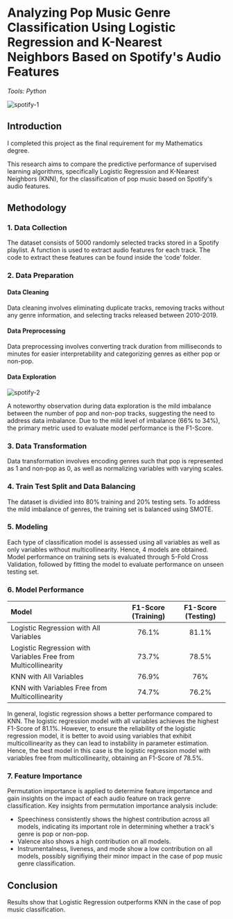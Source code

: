 # Analyzing Pop Music Genre Classification Using Logistic Regression and K-Nearest Neighbors Based on Spotify's Audio Features

*Tools: Python*

![spotify-1](https://github.com/katlynkenisha/Spotify/assets/109913754/d6361a54-4e58-4085-af62-e0c42caa8151)

## Introduction
I completed this project as the final requirement for my Mathematics degree.

This research aims to compare the predictive performance of supervised learning algorithms, specifically Logistic Regression and K-Nearest Neighbors (KNN), for the classification of pop music based on Spotify's audio features.

## Methodology
### 1. Data Collection
The dataset consists of 5000 randomly selected tracks stored in a Spotify playlist. A function is used to extract audio features for each track. The code to extract these features can be found inside the ‘code’ folder.

### 2. Data Preparation
#### Data Cleaning
Data cleaning involves eliminating duplicate tracks, removing tracks without any genre information, and selecting tracks released between 2010-2019.

#### Data Preprocessing
Data preprocessing involves converting track duration from milliseconds to minutes for easier interpretability and categorizing genres as either pop or non-pop.

#### Data Exploration
![spotify-2](https://github.com/katlynkenisha/Spotify/assets/109913754/3ccd2243-09d9-47af-9c98-1d947f194d10)

A noteworthy observation during data exploration is the mild imbalance between the number of pop and non-pop tracks, suggesting the need to address data imbalance. Due to the mild level of imbalance (66% to 34%), the primary metric used to evaluate model performance is the F1-Score.

### 3. Data Transformation
Data transformation involves encoding genres such that pop is represented as 1 and non-pop as 0, as well as normalizing variables with varying scales.

### 4. Train Test Split and Data Balancing
The dataset is dividied into 80% training and 20% testing sets. To address the mild imbalance of genres, the training set is balanced using SMOTE.

### 5. Modeling
Each type of classification model is assessed using all variables as well as only variables without multicollinearity. Hence, 4 models are obtained. Model performance on training sets is evaluated through 5-Fold Cross Validation, followed by fitting the model to evaluate performance on unseen testing set.

### 6. Model Performance
| Model | F1-Score (Training) | F1-Score (Testing) |
| :--- | :---: | :---: |
| Logistic Regression with All Variables | 76.1% | 81.1% |
| Logistic Regression with Variables Free from Multicollinearity | 73.7% | 78.5% |
| KNN with All Variables | 76.9% | 76% |
| KNN with Variables Free from Multicollinearity | 74.7% | 76.2% |

In general, logistic regression shows a better performance compared to KNN. The logistic regression model with all variables achieves the highest F1-Score of 81.1%. However, to ensure the reliability of the logistic regression model, it is better to avoid using variables that exhibit multicollinearity as they can lead to instability in parameter estimation. Hence, the best model in this case is the logistic regression model with variables free from multicollinearity, obtaining an F1-Score of 78.5%.

### 7. Feature Importance
Permutation importance is applied to determine feature importance and gain insights on the impact of each audio feature on track genre classification. Key insights from permutation importance analysis include:
- Speechiness consistently shows the highest contribution across all models, indicating its important role in determining whether a track's genre is pop or non-pop.
- Valence also shows a high contribution on all models.
- Instrumentalness, liveness, and mode show a low contribution on all models, possibly signifiying their minor impact in the case of pop music genre classification.

## Conclusion
Results show that Logistic Regression outperforms KNN in the case of pop music classification.
